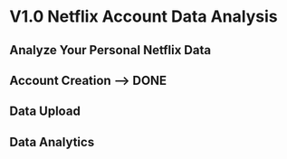 # V1.0 Netflix Account Data Analysis
## Analyze Your Personal Netflix Data 
## Account Creation --> DONE
## Data Upload 
## Data Analytics
